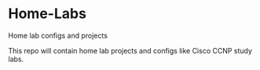 # Home-Labs
Home lab configs and projects

This repo will contain home lab projects and configs like Cisco CCNP study labs.
